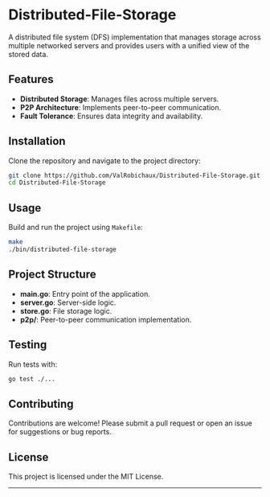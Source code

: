 # Distributed-File-Storage

A distributed file system (DFS) implementation that manages storage across multiple networked servers and provides users with a unified view of the stored data.

## Features
- **Distributed Storage**: Manages files across multiple servers.
- **P2P Architecture**: Implements peer-to-peer communication.
- **Fault Tolerance**: Ensures data integrity and availability.

## Installation

Clone the repository and navigate to the project directory:

```sh
git clone https://github.com/ValRobichaux/Distributed-File-Storage.git
cd Distributed-File-Storage
```

## Usage

Build and run the project using `Makefile`:

```sh
make
./bin/distributed-file-storage
```

## Project Structure

- **main.go**: Entry point of the application.
- **server.go**: Server-side logic.
- **store.go**: File storage logic.
- **p2p/**: Peer-to-peer communication implementation.

## Testing

Run tests with:

```sh
go test ./...
```

## Contributing

Contributions are welcome! Please submit a pull request or open an issue for suggestions or bug reports.

## License

This project is licensed under the MIT License.

---